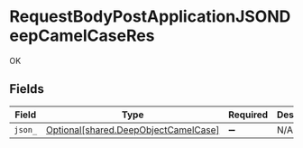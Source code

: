 # RequestBodyPostApplicationJSONDeepCamelCaseRes

OK


## Fields

| Field                                                                              | Type                                                                               | Required                                                                           | Description                                                                        |
| ---------------------------------------------------------------------------------- | ---------------------------------------------------------------------------------- | ---------------------------------------------------------------------------------- | ---------------------------------------------------------------------------------- |
| `json_`                                                                            | [Optional[shared.DeepObjectCamelCase]](../../models/shared/deepobjectcamelcase.md) | :heavy_minus_sign:                                                                 | N/A                                                                                |